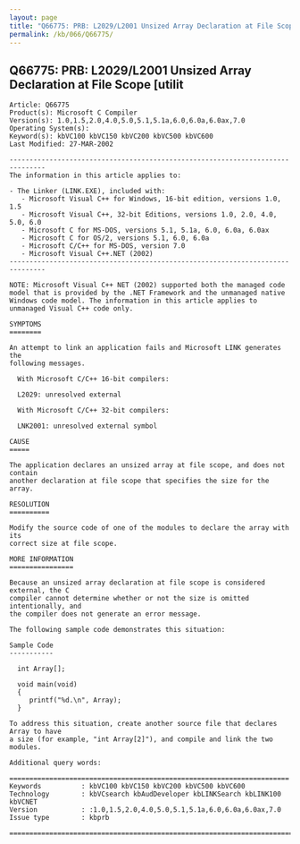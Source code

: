 ```yaml
---
layout: page
title: "Q66775: PRB: L2029/L2001 Unsized Array Declaration at File Scope &#91;utilit"
permalink: /kb/066/Q66775/
---
```


## Q66775: PRB: L2029/L2001 Unsized Array Declaration at File Scope &#91;utilit

	Article: Q66775
	Product(s): Microsoft C Compiler
	Version(s): 1.0,1.5,2.0,4.0,5.0,5.1,5.1a,6.0,6.0a,6.0ax,7.0
	Operating System(s): 
	Keyword(s): kbVC100 kbVC150 kbVC200 kbVC500 kbVC600
	Last Modified: 27-MAR-2002
	
	-------------------------------------------------------------------------------
	The information in this article applies to:
	
	- The Linker (LINK.EXE), included with:
	   - Microsoft Visual C++ for Windows, 16-bit edition, versions 1.0, 1.5 
	   - Microsoft Visual C++, 32-bit Editions, versions 1.0, 2.0, 4.0, 5.0, 6.0 
	   - Microsoft C for MS-DOS, versions 5.1, 5.1a, 6.0, 6.0a, 6.0ax 
	   - Microsoft C for OS/2, versions 5.1, 6.0, 6.0a 
	   - Microsoft C/C++ for MS-DOS, version 7.0 
	   - Microsoft Visual C++.NET (2002) 
	-------------------------------------------------------------------------------
	
	NOTE: Microsoft Visual C++ NET (2002) supported both the managed code model that is provided by the .NET Framework and the unmanaged native Windows code model. The information in this article applies to unmanaged Visual C++ code only.
	
	SYMPTOMS
	========
	
	An attempt to link an application fails and Microsoft LINK generates the
	following messages.
	
	  With Microsoft C/C++ 16-bit compilers:
	
	  L2029: unresolved external
	
	  With Microsoft C/C++ 32-bit compilers:
	
	  LNK2001: unresolved external symbol
	
	CAUSE
	=====
	
	The application declares an unsized array at file scope, and does not contain
	another declaration at file scope that specifies the size for the array.
	
	RESOLUTION
	==========
	
	Modify the source code of one of the modules to declare the array with its
	correct size at file scope.
	
	MORE INFORMATION
	================
	
	Because an unsized array declaration at file scope is considered external, the C
	compiler cannot determine whether or not the size is omitted intentionally, and
	the compiler does not generate an error message.
	
	The following sample code demonstrates this situation:
	
	Sample Code
	-----------
	
	  int Array[];
	
	  void main(void)
	  {
	     printf("%d.\n", Array);
	  }
	
	To address this situation, create another source file that declares Array to have
	a size (for example, "int Array[2]"), and compile and link the two modules.
	
	Additional query words:
	
	======================================================================
	Keywords          : kbVC100 kbVC150 kbVC200 kbVC500 kbVC600 
	Technology        : kbVCsearch kbAudDeveloper kbLINKSearch kbLINK100 kbVCNET
	Version           : :1.0,1.5,2.0,4.0,5.0,5.1,5.1a,6.0,6.0a,6.0ax,7.0
	Issue type        : kbprb
	
	=============================================================================
	
